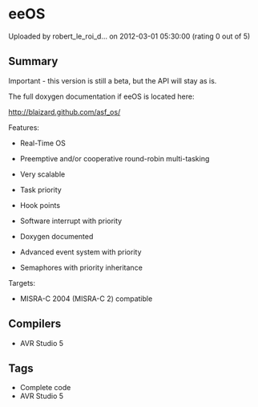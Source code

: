 # eeOS

Uploaded by robert_le_roi_d... on 2012-03-01 05:30:00 (rating 0 out of 5)

## Summary

Important - this version is still a beta, but the API will stay as is.  

The full doxygen documentation if eeOS is located here:  

<http://blaizard.github.com/asf_os/>


Features:  

- Real-Time OS  

- Preemptive and/or cooperative round-robin multi-tasking  

- Very scalable  

- Task priority  

- Hook points  

- Software interrupt with priority  

- Doxygen documented  

- Advanced event system with priority  

- Semaphores with priority inheritance  

Targets:  

- MISRA-C 2004 (MISRA-C 2) compatible

## Compilers

- AVR Studio 5

## Tags

- Complete code
- AVR Studio 5
